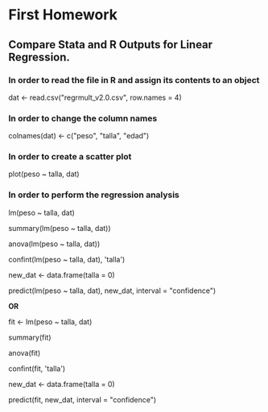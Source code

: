 # First Homework

## Compare Stata and R Outputs for Linear Regression.

### In order to read the file in R and assign its contents to an object

dat <- read.csv("regrmult_v2.0.csv", row.names = 4)

### In order to change the column names

colnames(dat) <- c("peso", "talla", "edad")

### In order to create a scatter plot

plot(peso ~ talla, dat)

### In order to perform the regression analysis

lm(peso ~ talla, dat)

summary(lm(peso ~ talla, dat))

anova(lm(peso ~ talla, dat))

confint(lm(peso ~ talla, dat), 'talla')

new_dat <- data.frame(talla = 0)

predict(lm(peso ~ talla, dat), new_dat, interval = "confidence")

**OR**

fit <- lm(peso ~ talla, dat)

summary(fit)

anova(fit)

confint(fit, 'talla')

new_dat <- data.frame(talla = 0)

predict(fit, new_dat, interval = "confidence")
